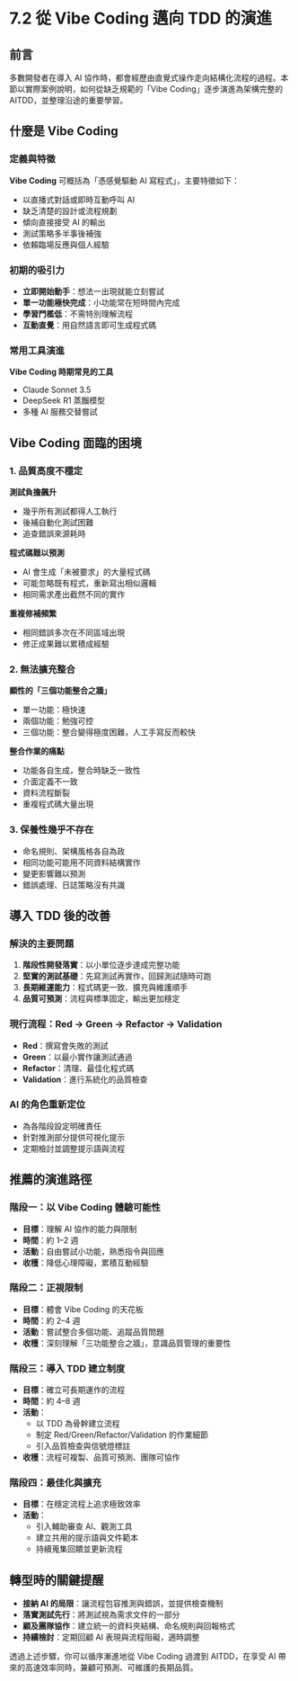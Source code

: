 # 7.2 從 Vibe Coding 邁向 TDD 的演進

## 前言

多數開發者在導入 AI 協作時，都會經歷由直覺式操作走向結構化流程的過程。本節以實際案例說明，如何從缺乏規範的「Vibe Coding」逐步演進為架構完整的 AITDD，並整理沿途的重要學習。

## 什麼是 Vibe Coding

### 定義與特徵

**Vibe Coding** 可概括為「憑感覺驅動 AI 寫程式」，主要特徵如下：
- 以直播式對話或即時互動呼叫 AI
- 缺乏清楚的設計或流程規劃
- 傾向直接接受 AI 的輸出
- 測試策略多半事後補強
- 依賴臨場反應與個人經驗

### 初期的吸引力

- **立即開始動手**：想法一出現就能立刻嘗試
- **單一功能極快完成**：小功能常在短時間內完成
- **學習門檻低**：不需特別理解流程
- **互動直覺**：用自然語言即可生成程式碼

### 常用工具演進

**Vibe Coding 時期常見的工具**
- Claude Sonnet 3.5
- DeepSeek R1 蒸餾模型
- 多種 AI 服務交替嘗試

## Vibe Coding 面臨的困境

### 1. 品質高度不穩定

**測試負擔飆升**
- 幾乎所有測試都得人工執行
- 後補自動化測試困難
- 追查錯誤來源耗時

**程式碼難以預測**
- AI 會生成「未被要求」的大量程式碼
- 可能忽略既有程式，重新寫出相似邏輯
- 相同需求產出截然不同的實作

**重複修補頻繁**
- 相同錯誤多次在不同區域出現
- 修正成果難以累積成經驗

### 2. 無法擴充整合

**顯性的「三個功能整合之牆」**
- 單一功能：極快速
- 兩個功能：勉強可控
- 三個功能：整合變得極度困難，人工手寫反而較快

**整合作業的痛點**
- 功能各自生成，整合時缺乏一致性
- 介面定義不一致
- 資料流程斷裂
- 重複程式碼大量出現

### 3. 保養性幾乎不存在

- 命名規則、架構風格各自為政
- 相同功能可能用不同資料結構實作
- 變更影響難以預測
- 錯誤處理、日誌策略沒有共識

## 導入 TDD 後的改善

### 解決的主要問題

1. **階段性開發落實**：以小單位逐步達成完整功能
2. **堅實的測試基礎**：先寫測試再實作，回歸測試隨時可跑
3. **長期維運能力**：程式碼更一致、擴充與維護順手
4. **品質可預測**：流程與標準固定，輸出更加穩定

### 現行流程：Red → Green → Refactor → Validation

- **Red**：撰寫會失敗的測試
- **Green**：以最小實作讓測試通過
- **Refactor**：清理、最佳化程式碼
- **Validation**：進行系統化的品質檢查

### AI 的角色重新定位

- 為各階段設定明確責任
- 針對推測部分提供可視化提示
- 定期檢討並調整提示語與流程

## 推薦的演進路徑

### 階段一：以 Vibe Coding 體驗可能性
- **目標**：理解 AI 協作的能力與限制
- **時間**：約 1–2 週
- **活動**：自由嘗試小功能，熟悉指令與回應
- **收穫**：降低心理障礙，累積互動經驗

### 階段二：正視限制
- **目標**：體會 Vibe Coding 的天花板
- **時間**：約 2–4 週
- **活動**：嘗試整合多個功能、追蹤品質問題
- **收穫**：深刻理解「三功能整合之牆」，意識品質管理的重要性

### 階段三：導入 TDD 建立制度
- **目標**：確立可長期運作的流程
- **時間**：約 4–8 週
- **活動**：
  - 以 TDD 為骨幹建立流程
  - 制定 Red/Green/Refactor/Validation 的作業細節
  - 引入品質檢查與信號燈標註
- **收穫**：流程可複製、品質可預測、團隊可協作

### 階段四：最佳化與擴充
- **目標**：在穩定流程上追求極致效率
- **活動**：
  - 引入輔助審查 AI、觀測工具
  - 建立共用的提示語與文件範本
  - 持續蒐集回饋並更新流程

## 轉型時的關鍵提醒

- **接納 AI 的局限**：讓流程包容推測與錯誤，並提供檢查機制
- **落實測試先行**：將測試視為需求文件的一部分
- **顧及團隊協作**：建立統一的資料夾結構、命名規則與回報格式
- **持續檢討**：定期回顧 AI 表現與流程阻礙，適時調整

透過上述步驟，你可以循序漸進地從 Vibe Coding 過渡到 AITDD，在享受 AI 帶來的高速效率同時，兼顧可預測、可維護的長期品質。
